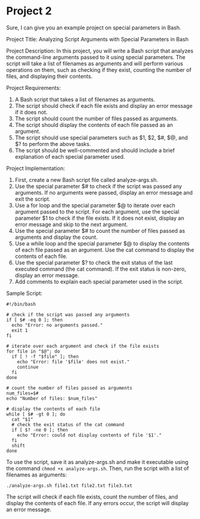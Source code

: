 # Project 2

Sure, I can give you an example project on special parameters in Bash.

Project Title: Analyzing Script Arguments with Special Parameters in Bash

Project Description:
In this project, you will write a Bash script that analyzes the command-line arguments passed to it using special parameters. The script will take a list of filenames as arguments and will perform various operations on them, such as checking if they exist, counting the number of files, and displaying their contents.

Project Requirements:
1. A Bash script that takes a list of filenames as arguments.
2. The script should check if each file exists and display an error message if it does not.
3. The script should count the number of files passed as arguments.
4. The script should display the contents of each file passed as an argument.
5. The script should use special parameters such as $1, $2, $#, $@, and $? to perform the above tasks.
6. The script should be well-commented and should include a brief explanation of each special parameter used.

Project Implementation:

1. First, create a new Bash script file called analyze-args.sh.
2. Use the special parameter $# to check if the script was passed any arguments. If no arguments were passed, display an error message and exit the script.
3. Use a for loop and the special parameter $@ to iterate over each argument passed to the script. For each argument, use the special parameter $1 to check if the file exists. If it does not exist, display an error message and skip to the next argument.
4. Use the special parameter $# to count the number of files passed as arguments and display the count.
5. Use a while loop and the special parameter $@ to display the contents of each file passed as an argument. Use the cat command to display the contents of each file.
6. Use the special parameter $? to check the exit status of the last executed command (the cat command). If the exit status is non-zero, display an error message.
7. Add comments to explain each special parameter used in the script.

Sample Script:

```
#!/bin/bash

# check if the script was passed any arguments
if [ $# -eq 0 ]; then
  echo "Error: no arguments passed."
  exit 1
fi

# iterate over each argument and check if the file exists
for file in "$@"; do
  if [ ! -f "$file" ]; then
    echo "Error: file '$file' does not exist."
    continue
  fi
done

# count the number of files passed as arguments
num_files=$#
echo "Number of files: $num_files"

# display the contents of each file
while [ $# -gt 0 ]; do
  cat "$1"
  # check the exit status of the cat command
  if [ $? -ne 0 ]; then
    echo "Error: could not display contents of file '$1'."
  fi
  shift
done
```

To use the script, save it as analyze-args.sh and make it executable using the command `chmod +x analyze-args.sh`. Then, run the script with a list of filenames as arguments:

```
./analyze-args.sh file1.txt file2.txt file3.txt
```

The script will check if each file exists, count the number of files, and display the contents of each file. If any errors occur, the script will display an error message.